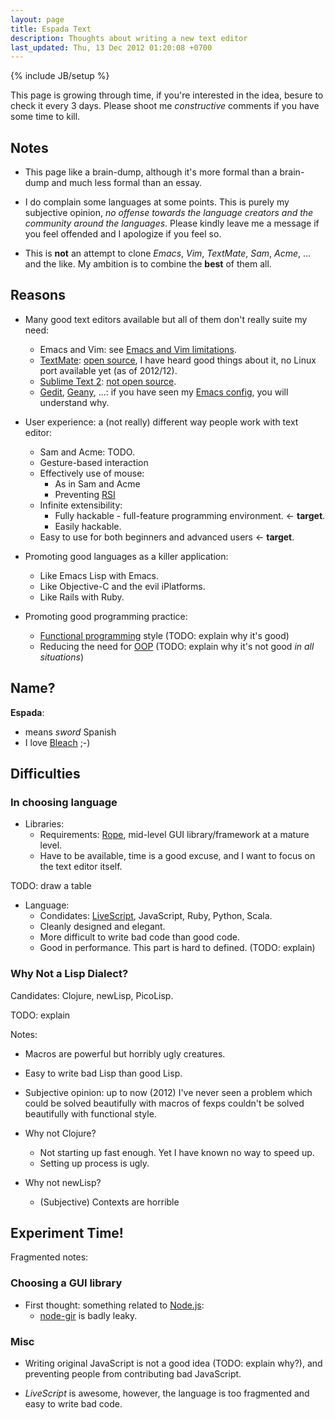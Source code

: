 ```yaml
---
layout: page
title: Espada Text
description: Thoughts about writing a new text editor
last_updated: Thu, 13 Dec 2012 01:20:08 +0700
---
```

{% include JB/setup %}

This page is growing through time, if you're interested in the idea, besure to check it every 3 days.  Please shoot me *constructive* comments if you have some time to kill.

## Notes

* This page like a brain-dump, although it's more formal than a brain-dump and much less formal than an essay.

* I do complain some languages at some points.  This is purely my subjective opinion, *no offense towards the language creators and the community around the languages*.  Please kindly leave me a message if you feel offended and I apologize if you feel so.

* This is **not** an attempt to clone *Emacs*, *Vim*, *TextMate*, *Sam*, *Acme*, ... and the like.  My ambition is to combine the **best** of them all.

## Reasons

* Many good text editors available but all of them don't really suite my need:
  - Emacs and Vim: see [Emacs and Vim limitations](emacs-vim-limitations.html).
  - [TextMate](http://macromates.com/): [open source](https://github.com/textmate/textmate), I have heard good things about it, no Linux port available yet (as of 2012/12).
  - [Sublime Text 2](http://www.sublimetext.com/): [not open source](problem-with-non-free.html).
  - [Gedit](TODO-homepage), [Geany](TODO-homepage), ...: if you have seen my [Emacs config](TODO), you will understand why.

* User experience: a (not really) different way people work with text editor:
  - Sam and Acme: TODO.
  - Gesture-based interaction
  - Effectively use of mouse:
    + As in Sam and Acme
    + Preventing [RSI](pages/rsi.html)
  - Infinite extensibility:
    + Fully hackable - full-feature programming environment. <- **target**.
    + Easily hackable.
  - Easy to use for both beginners and advanced users <- **target**.

* Promoting good languages as a killer application:
  - Like Emacs Lisp with Emacs.
  - Like Objective-C and the evil iPlatforms.
  - Like Rails with Ruby.

* Promoting good programming practice:
  - [Functional programming](TODO) style (TODO: explain why it's good)
  - Reducing the need for [OOP](TODO) (TODO: explain why it's not good *in all situations*)

## Name?

**Espada**:

- means *sword* Spanish
- I love [Bleach](TODO) ;-)

## Difficulties

### In choosing language

* Libraries:
  - Requirements: [Rope](TODO), mid-level GUI library/framework at a mature level.
  - Have to be available, time is a good excuse, and I want to focus on the text editor itself.

TODO: draw a table

* Language:
  - Condidates: [LiveScript](TODO), JavaScript, Ruby, Python, Scala.
  - Cleanly designed and elegant.
  - More difficult to write bad code than good code.
  - Good in performance.  This part is hard to defined. (TODO: explain)

### Why Not a Lisp Dialect?

Candidates: Clojure, newLisp, PicoLisp.

TODO: explain

Notes:

* Macros are powerful but horribly ugly creatures.

* Easy to write bad Lisp than good Lisp.

* Subjective opinion: up to now (2012) I've never seen a problem which could be solved beautifully with macros of fexps couldn't be solved beautifully with functional style.

* Why not Clojure?
  - Not starting up fast enough.  Yet I have known no way to speed up.
  - Setting up process is ugly.

* Why not newLisp?
  - (Subjective) Contexts are horrible 

## Experiment Time!

Fragmented notes:

### Choosing a GUI library

* First thought: something related to [Node.js](http://nodejs.org):
  - [node-gir](TODO) is badly leaky.

### Misc

* Writing original JavaScript is not a good idea (TODO: explain why?), and preventing people from contributing bad JavaScript.

* *LiveScript* is awesome, however, the language is too fragmented and easy to write bad code.
